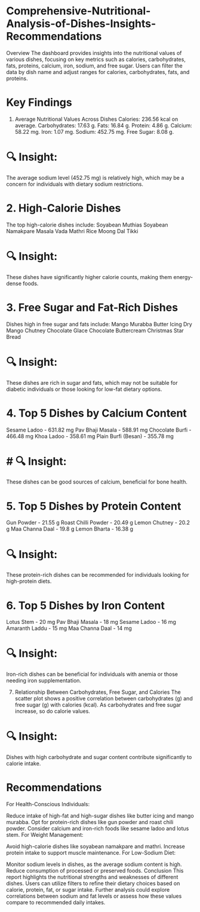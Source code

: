 # Comprehensive-Nutritional-Analysis-of-Dishes-Insights-Recommendations
Overview
The dashboard provides insights into the nutritional values of various dishes, focusing on key metrics such as calories, carbohydrates, fats, proteins, calcium, iron, sodium, and free sugar. Users can filter the data by dish name and adjust ranges for calories, carbohydrates, fats, and proteins.

# Key Findings
1. Average Nutritional Values Across Dishes
Calories: 236.56 kcal on average.
Carbohydrates: 17.63 g.
Fats: 16.84 g.
Protein: 4.86 g.
Calcium: 58.22 mg.
Iron: 1.07 mg.
Sodium: 452.75 mg.
Free Sugar: 8.08 g.
# 🔍 Insight:
The average sodium level (452.75 mg) is relatively high, which may be a concern for individuals with dietary sodium restrictions.

# 2. High-Calorie Dishes
The top high-calorie dishes include:
Soyabean Muthias
Soyabean Namakpare
Masala Vada
Mathri
Rice Moong Dal Tikki
# 🔍 Insight:
These dishes have significantly higher calorie counts, making them energy-dense foods.

# 3. Free Sugar and Fat-Rich Dishes
Dishes high in free sugar and fats include:
Mango Murabba
Butter Icing
Dry Mango Chutney
Chocolate Glace
Chocolate Buttercream
Christmas Star Bread
# 🔍 Insight:
These dishes are rich in sugar and fats, which may not be suitable for diabetic individuals or those looking for low-fat dietary options.

# 4. Top 5 Dishes by Calcium Content
Sesame Ladoo - 631.82 mg
Pav Bhaji Masala - 588.91 mg
Chocolate Burfi - 466.48 mg
Khoa Ladoo - 358.61 mg
Plain Burfi (Besan) - 355.78 mg
# # 🔍 Insight:
These dishes can be good sources of calcium, beneficial for bone health.

# 5. Top 5 Dishes by Protein Content
Gun Powder - 21.55 g
Roast Chilli Powder - 20.49 g
Lemon Chutney - 20.2 g
Maa Channa Daal - 19.8 g
Lemon Bharta - 16.38 g
# 🔍 Insight:
These protein-rich dishes can be recommended for individuals looking for high-protein diets.

# 6. Top 5 Dishes by Iron Content
Lotus Stem - 20 mg
Pav Bhaji Masala - 18 mg
Sesame Ladoo - 16 mg
Amaranth Laddu - 15 mg
Maa Channa Daal - 14 mg
# 🔍 Insight:
Iron-rich dishes can be beneficial for individuals with anemia or those needing iron supplementation.

7. Relationship Between Carbohydrates, Free Sugar, and Calories
The scatter plot shows a positive correlation between carbohydrates (g) and free sugar (g) with calories (kcal).
As carbohydrates and free sugar increase, so do calorie values.
# 🔍 Insight:
Dishes with high carbohydrate and sugar content contribute significantly to calorie intake.

# Recommendations
For Health-Conscious Individuals:

Reduce intake of high-fat and high-sugar dishes like butter icing and mango murabba.
Opt for protein-rich dishes like gun powder and roast chili powder.
Consider calcium and iron-rich foods like sesame ladoo and lotus stem.
For Weight Management:

Avoid high-calorie dishes like soyabean namakpare and mathri.
Increase protein intake to support muscle maintenance.
For Low-Sodium Diet:

Monitor sodium levels in dishes, as the average sodium content is high.
Reduce consumption of processed or preserved foods.
Conclusion
This report highlights the nutritional strengths and weaknesses of different dishes. Users can utilize filters to refine their dietary choices based on calorie, protein, fat, or sugar intake. Further analysis could explore correlations between sodium and fat levels or assess how these values compare to recommended daily intakes.
